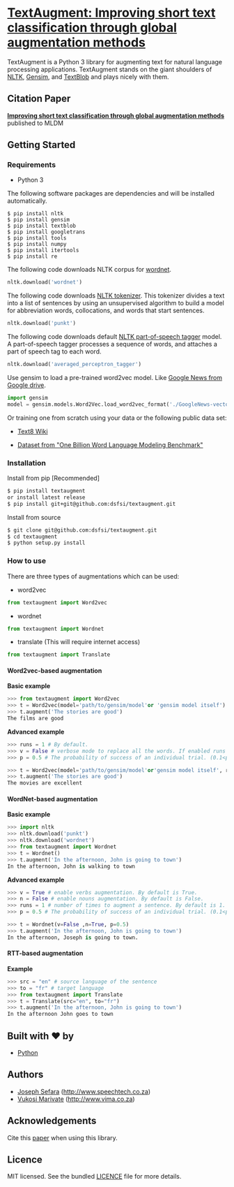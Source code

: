 # [TextAugment: Improving short text classification through global augmentation methods]() 

TextAugment is a Python 3 library for augmenting text for natural language processing applications. TextAugment stands on the giant shoulders of [NLTK](https://www.nltk.org/), [Gensim](https://radimrehurek.com/gensim/), and [TextBlob](https://textblob.readthedocs.io/) and plays nicely with them.

## Citation Paper

**[Improving short text classification through global augmentation methods]()** published to MLDM

## Getting Started
### Requirements

* Python 3

The following software packages are dependencies and will be installed automatically.

```shell
$ pip install nltk
$ pip install gensim
$ pip install textblob
$ pip install googletrans
$ pip install tools
$ pip install numpy
$ pip install itertools
$ pip install re
```
The following code downloads NLTK corpus for [wordnet](http://www.nltk.org/howto/wordnet.html).
```python
nltk.download('wordnet')
```
The following code downloads [NLTK tokenizer](https://www.nltk.org/_modules/nltk/tokenize/punkt.html). This tokenizer divides a text into a list of sentences by using an unsupervised algorithm to build a model for abbreviation words, collocations, and words that start sentences. 
```python
nltk.download('punkt')
```
The following code downloads default [NLTK part-of-speech tagger](https://www.nltk.org/_modules/nltk/tag.html) model. A part-of-speech tagger processes a sequence of words, and attaches a part of speech tag to each word.
```python
nltk.download('averaged_perceptron_tagger')
```
Use gensim to load a pre-trained word2vec model. Like [Google News from Google drive](https://drive.google.com/file/d/0B7XkCwpI5KDYNlNUTTlSS21pQmM/edit).
```python
import gensim
model = gensim.models.Word2Vec.load_word2vec_format('./GoogleNews-vectors-negative300.bin', binary=True)
```
Or training one from scratch using your data or the following public data set:

- [Text8 Wiki](http://mattmahoney.net/dc/enwik9.zip)

- [Dataset from "One Billion Word Language Modeling Benchmark"](http://www.statmt.org/lm-benchmark/1-billion-word-language-modeling-benchmark-r13output.tar.gz)

### Installation

Install from pip [Recommended] 
```sh
$ pip install textaugment
or install latest release
$ pip install git+git@github.com:dsfsi/textaugment.git
```

Install from source
```sh
$ git clone git@github.com:dsfsi/textaugment.git
$ cd textaugment
$ python setup.py install
```

### How to use

There are three types of augmentations which can be used:

- word2vec 

```python
from textaugment import Word2vec
```

- wordnet 
```python
from textaugment import Wordnet
```
- translate (This will require internet access)
```python
from textaugment import Translate
```
#### Word2vec-based augmentation
**Basic example**
```python
>>> from textaugment import Word2vec
>>> t = Word2vec(model='path/to/gensim/model'or 'gensim model itself')
>>> t.augment('The stories are good')
The films are good
```
**Advanced example**

```python
>>> runs = 1 # By default.
>>> v = False # verbose mode to replace all the words. If enabled runs is not effective. Used in this paper (https://www.cs.cmu.edu/~diyiy/docs/emnlp_wang_2015.pdf)
>>> p = 0.5 # The probability of success of an individual trial. (0.1<p<1.0), default is 0.5. Used by Geometric distribution to selects words from a sentence.

>>> t = Word2vec(model='path/to/gensim/model'or'gensim model itself', runs=5, v=False, p=0.5)
>>> t.augment('The stories are good')
The movies are excellent
```
#### WordNet-based augmentation
**Basic example**
```python
>>> import nltk
>>> nltk.download('punkt')
>>> nltk.download('wordnet')
>>> from textaugment import Wordnet
>>> t = Wordnet()
>>> t.augment('In the afternoon, John is going to town')
In the afternoon, John is walking to town
```
**Advanced example**

```python
>>> v = True # enable verbs augmentation. By default is True.
>>> n = False # enable nouns augmentation. By default is False.
>>> runs = 1 # number of times to augment a sentence. By default is 1.
>>> p = 0.5 # The probability of success of an individual trial. (0.1<p<1.0), default is 0.5. Used by Geometric distribution to selects words from a sentence.

>>> t = Wordnet(v=False ,n=True, p=0.5)
>>> t.augment('In the afternoon, John is going to town')
In the afternoon, Joseph is going to town.
```
#### RTT-based augmentation
**Example**
```python
>>> src = "en" # source language of the sentence
>>> to = "fr" # target language
>>> from textaugment import Translate
>>> t = Translate(src="en", to="fr")
>>> t.augment('In the afternoon, John is going to town')
In the afternoon John goes to town
```
## Built with ❤ by
* [Python](http://python.org/)

## Authors
* [Joseph Sefara](https://za.linkedin.com/in/josephsefara) (http://www.speechtech.co.za)
* [Vukosi Marivate](http://www.vima.co.za) (http://www.vima.co.za)

## Acknowledgements
Cite this [paper](#) when using this library.

## Licence
MIT licensed. See the bundled [LICENCE](LICENCE) file for more details.